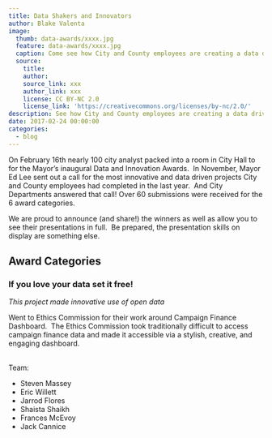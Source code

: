 ```yaml
---
title: Data Shakers and Innovators
author: Blake Valenta
image:
  thumb: data-awards/xxxx.jpg
  feature: data-awards/xxxx.jpg
  caption: Come see how City and County employees are creating a data driven SF
  source:
    title:
    author:
    source_link: xxx
    author_link: xxx
    license: CC BY-NC 2.0
    license_link: 'https://creativecommons.org/licenses/by-nc/2.0/'
description: See how City and County employees are creating a data driven SF
date: 2017-02-24 00:00:00
categories:
  - blog
---
```



On February 16th nearly 100 city analyst packed into a room in City Hall to for the Mayor’s inaugural Data and Innovation Awards.  In November, Mayor Ed Lee sent out a call for the most innovative and data driven projects City and County employees had completed in the last year.  And City Departments answered that call! Over 60 submissions were received for the 6 award categories.

We are proud to announce (and share!) the winners as well as allow you to see their presentations in full.  Be prepared, the presentation skills on display are something else.

## Award Categories

### If you love your data set it free!

*This project made innovative use of open data*

Went to Ethics Commission for their work around Campaign Finance Dashboard.  The Ethics Commission took traditionally difficult to access campaign finance data and made it accessible via a stylish, creative, and engaging dashboard.

<br>Team:

* Steven Massey
* Eric Willett
* Jarrod Flores
* Shaista Shaikh
* Frances McEvoy
* Jack Cannice